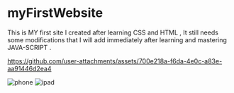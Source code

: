 # myFirstWebsite
This is MY first site I created after learning CSS and HTML , It still needs some modifications that I will add immediately after learning and mastering JAVA-SCRIPT   .

https://github.com/user-attachments/assets/700e218a-f6da-4e0c-a83e-aa91446d2ea4

![phone](https://github.com/user-attachments/assets/aa0b73b8-0c59-44ea-a18d-0a8b8f29609d)
![ipad](https://github.com/user-attachments/assets/d55a26d1-d7fe-490c-ba75-0292e743e5a0)
